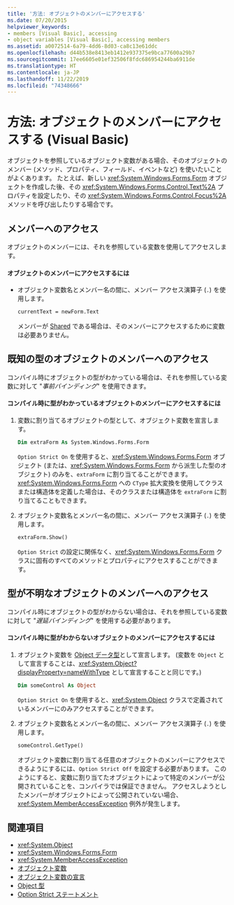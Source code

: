 ```yaml
---
title: '方法: オブジェクトのメンバーにアクセスする'
ms.date: 07/20/2015
helpviewer_keywords:
- members [Visual Basic], accessing
- object variables [Visual Basic], accessing members
ms.assetid: a0072514-6a79-4dd6-8d03-ca8c13e61ddc
ms.openlocfilehash: d44b538e8413eb1412e937375e9bca77600a29b7
ms.sourcegitcommit: 17ee6605e01ef32506f8fdc686954244ba6911de
ms.translationtype: HT
ms.contentlocale: ja-JP
ms.lasthandoff: 11/22/2019
ms.locfileid: "74348666"
---
```

# <a name="how-to-access-members-of-an-object-visual-basic"></a>方法: オブジェクトのメンバーにアクセスする (Visual Basic)

オブジェクトを参照しているオブジェクト変数がある場合、そのオブジェクトのメンバー (メソッド、プロパティ、フィールド、イベントなど) を使いたいことがよくあります。 たとえば、新しい <xref:System.Windows.Forms.Form> オブジェクトを作成した後、その <xref:System.Windows.Forms.Control.Text%2A> プロパティを設定したり、その <xref:System.Windows.Forms.Control.Focus%2A> メソッドを呼び出したりする場合です。

## <a name="accessing-members"></a>メンバーへのアクセス

オブジェクトのメンバーには、それを参照している変数を使用してアクセスします。

#### <a name="to-access-members-of-an-object"></a>オブジェクトのメンバーにアクセスするには

- オブジェクト変数名とメンバー名の間に、メンバー アクセス演算子 (`.`) を使用します。

    ```vb
    currentText = newForm.Text
    ```

    メンバーが [Shared](../../../../visual-basic/language-reference/modifiers/shared.md) である場合は、そのメンバーにアクセスするために変数は必要ありません。

## <a name="accessing-members-of-an-object-of-known-type"></a>既知の型のオブジェクトのメンバーへのアクセス

コンパイル時にオブジェクトの型がわかっている場合は、それを参照している変数に対して "*事前バインディング*" を使用できます。

#### <a name="to-access-members-of-an-object-for-which-you-know-the-type-at-compile-time"></a>コンパイル時に型がわかっているオブジェクトのメンバーにアクセスするには

1. 変数に割り当てるオブジェクトの型として、オブジェクト変数を宣言します。

    ```vb
    Dim extraForm As System.Windows.Forms.Form
    ```

    `Option Strict On` を使用すると、<xref:System.Windows.Forms.Form> オブジェクト (または、<xref:System.Windows.Forms.Form> から派生した型のオブジェクト) のみを、`extraForm` に割り当てることができます。 <xref:System.Windows.Forms.Form> への `CType` 拡大変換を使用してクラスまたは構造体を定義した場合は、そのクラスまたは構造体を `extraForm` に割り当てることもできます。

2. オブジェクト変数名とメンバー名の間に、メンバー アクセス演算子 (`.`) を使用します。

    ```vb
    extraForm.Show()
    ```

    `Option Strict` の設定に関係なく、<xref:System.Windows.Forms.Form> クラスに固有のすべてのメソッドとプロパティにアクセスすることができます。

## <a name="accessing-members-of-an-object-of-unknown-type"></a>型が不明なオブジェクトのメンバーへのアクセス

コンパイル時にオブジェクトの型がわからない場合は、それを参照している変数に対して "*遅延バインディング*" を使用する必要があります。

#### <a name="to-access-members-of-an-object-for-which-you-do-not-know-the-type-at-compile-time"></a>コンパイル時に型がわからないオブジェクトのメンバーにアクセスするには

1. オブジェクト変数を [Object データ型](../../../../visual-basic/language-reference/data-types/object-data-type.md)として宣言します。 (変数を `Object` として宣言することは、<xref:System.Object?displayProperty=nameWithType> として宣言することと同じです。)

    ```vb
    Dim someControl As Object
    ```

    `Option Strict On` を使用すると、<xref:System.Object> クラスで定義されているメンバーにのみアクセスすることができます。

2. オブジェクト変数名とメンバー名の間に、メンバー アクセス演算子 (`.`) を使用します。

    ```vb
    someControl.GetType()
    ```

    オブジェクト変数に割り当てる任意のオブジェクトのメンバーにアクセスできるようにするには、`Option Strict Off` を設定する必要があります。 このようにすると、変数に割り当てたオブジェクトによって特定のメンバーが公開されていることを、コンパイラでは保証できません。 アクセスしようとしたメンバーがオブジェクトによって公開されていない場合、<xref:System.MemberAccessException> 例外が発生します。

## <a name="see-also"></a>関連項目

- <xref:System.Object>
- <xref:System.Windows.Forms.Form>
- <xref:System.MemberAccessException>
- [オブジェクト変数](../../../../visual-basic/programming-guide/language-features/variables/object-variables.md)
- [オブジェクト変数の宣言](../../../../visual-basic/programming-guide/language-features/variables/object-variable-declaration.md)
- [Object 型](../../../../visual-basic/language-reference/data-types/object-data-type.md)
- [Option Strict ステートメント](../../../../visual-basic/language-reference/statements/option-strict-statement.md)
